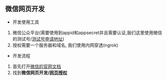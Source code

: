 ## 微信网页开发


- 开发使用工具  
1. 微信公众平台(需要使用到appid和appsecret并且需要认证,我们这里使用微信的测试号/[测试号申请地址](https://mp.weixin.qq.com/debug/cgi-bin/sandbox?t=sandbox/login))
2. 授权需要一个服务器和域名, 我们使用内网穿透(ngrok)

- 开发流程
1. 首先打开[微信的官网文档](https://developers.weixin.qq.com/doc/offiaccount/Getting_Started/Overview.html)
2. 找到**微信网页开发/[网页授权](https://developers.weixin.qq.com/doc/offiaccount/OA_Web_Apps/Wechat_webpage_authorization.html)**